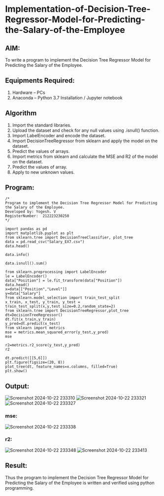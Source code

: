 # Implementation-of-Decision-Tree-Regressor-Model-for-Predicting-the-Salary-of-the-Employee

## AIM:
To write a program to implement the Decision Tree Regressor Model for Predicting the Salary of the Employee.

## Equipments Required:
1. Hardware – PCs
2. Anaconda – Python 3.7 Installation / Jupyter notebook

## Algorithm
1. Import the standard libraries.
2. Upload the dataset and check for any null values using .isnull() function.
3. Import LabelEncoder and encode the dataset.
4. Import DecisionTreeRegressor from sklearn and apply the model on the dataset.
5. Predict the values of arrays.
6. Import metrics from sklearn and calculate the MSE and R2 of the model on the dataset.
7. Predict the values of array.
8. Apply to new unknown values.

## Program:
```
/*
Program to implement the Decision Tree Regressor Model for Predicting the Salary of the Employee.
Developed by: Yogesh. V
RegisterNumber:  212223230250
*/
```
```
import pandas as pd
import matplotlib.pyplot as plt
from sklearn.tree import DecisionTreeClassifier, plot_tree
data = pd.read_csv("Salary_EX7.csv")
data.head()

data.info()

data.isnull().sum()

from sklearn.preprocessing import LabelEncoder
le = LabelEncoder()
data["Position"] = le.fit_transform(data["Position"])
data.head()
x=data[["Position","Level"]]
y=data["Salary"]
from sklearn.model_selection import train_test_split
x_train, x_test, y_train, y_test = train_test_split(x,y,test_size=0.2,random_state=2)
from sklearn.tree import DecisionTreeRegressor,plot_tree
dt=DecisionTreeRegressor()
dt.fit(x_train,y_train)
y_pred=dt.predict(x_test)
from sklearn import metrics
mse = metrics.mean_squared_error(y_test,y_pred)
mse

r2=metrics.r2_score(y_test,y_pred)
r2

dt.predict([[5,6]])
plt.figure(figsize=(20, 8))
plot_tree(dt, feature_names=x.columns, filled=True)
plt.show()
```
## Output:
![Screenshot 2024-10-22 233310](https://github.com/user-attachments/assets/fa22fd88-5fa6-4141-81a4-9c3c6956dd4f)
![Screenshot 2024-10-22 233321](https://github.com/user-attachments/assets/342c746e-4e50-4738-a143-25e130c185c1)
![Screenshot 2024-10-22 233327](https://github.com/user-attachments/assets/a47d08b4-b5ea-485f-9bef-42558227fe73)
### mse:
![Screenshot 2024-10-22 233338](https://github.com/user-attachments/assets/f84fd1cc-b99f-44f6-8b90-0f2955edc97d)
### r2:
![Screenshot 2024-10-22 233348](https://github.com/user-attachments/assets/d61c8dfe-e6bf-4cdc-81d0-74e6906afa89)
![Screenshot 2024-10-22 233413](https://github.com/user-attachments/assets/0b951925-21fc-407b-b261-65002c8a1720)

## Result:
Thus the program to implement the Decision Tree Regressor Model for Predicting the Salary of the Employee is written and verified using python programming.
